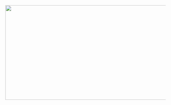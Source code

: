 <a href="https://www.gitanimals.org/en_US?utm_medium=image&utm_source=NamYeonW00&utm_content=farm">
<img
  src="https://render.gitanimals.org/farms/NamYeonW00"
  width="600"
  height="300"
/>
</a>
